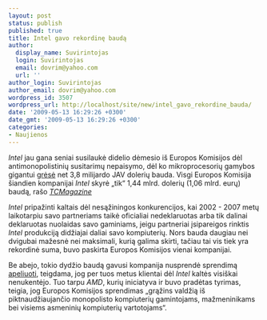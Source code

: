 ```yaml
---
layout: post
status: publish
published: true
title: Intel gavo rekordinę baudą
author:
  display_name: Suvirintojas
  login: Suvirintojas
  email: dovrim@yahoo.com
  url: ''
author_login: Suvirintojas
author_email: dovrim@yahoo.com
wordpress_id: 3507
wordpress_url: http://localhost/site/new/intel_gavo_rekordine_bauda/
date: '2009-05-13 16:29:26 +0300'
date_gmt: '2009-05-13 16:29:26 +0300'
categories:
- Naujienos
---
```

<p><i>Intel</i> jau gana seniai susilaukė didelio dėmesio iš Europos Komisijos dėl antimonopolistinių susitarimų nepaisymo, dėl ko mikroprocesorių gamybos gigantui <a class="ns" href="http://www.technews.lt/naujiena/n/a/ES_teigia,_jog_Intel_gali_buti_nubausti_3,8_milijardo_JAV_doleriu_bauda.html">grėsė</a> net 3,8 milijardo JAV dolerių bauda. Visgi Europos Komisija šiandien kompanijai <i>Intel</i> skyrė „tik“ 1,44 mlrd. dolerių (1,06 mlrd. eurų) baudą, rašo <a class="ns" href="http://www.tcmagazine.com/comments.php?shownews=26442&catid=6"><i>TCMagazine</i></a></p>
<p><i>Intel</i> pripažinti kaltais dėl nesąžiningos konkurencijos, kai 2002 - 2007 metų laikotarpiu savo partneriams taikė oficialiai nedeklaruotas arba tik dalinai deklaruotas nuolaidas savo gaminiams, jeigu partneriai įsipareigos rinktis <i>Intel</i> produkciją didžiajai daliai savo kompiuterių. Nors bauda daugiau nei dvigubai mažesnė nei maksimali, kurią galima skirti, tačiau tai vis tiek yra rekordinė suma, buvo paskirta Europos Komisijos vienai kompanijai.</p>
<p>Be abejo, tokio dydžio baudą gavusi kompanija nusprendė sprendimą <a class="ns" href="http://www.tcmagazine.com/comments.php?shownews=26444&catid=6">apeliuoti</a>, teigdama, jog per tuos metus klientai dėl <i>Intel</i> kaltės visiškai nenukentėjo. Tuo tarpu <i>AMD</i>, kurių iniciatyva ir buvo pradėtas tyrimas, teigia, jog Europos Komisijos sprendimas „grąžins valdžią iš piktnaudžiaujančio monopolisto kompiuterių gamintojams, mažmeninikams bei visiems asmeninių kompiuterių vartotojams“.</p>
